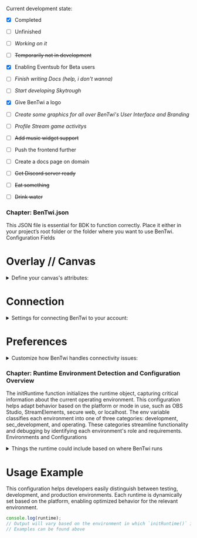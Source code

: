 Current development state:

- [x] Completed
- [ ] Unfinished
- [ ] *Working on it*
- [ ] ~~Temporarily not in development~~

- [x] Enabling Eventsub for Beta users
- [ ] *Finish writing Docs (help, i don't wanna)*
- [ ] *Start developing Skytrough*
- [x] Give BenTwi a logo
- [ ] *Create some graphics for all over BenTwi's User Interface and Branding*
- [ ] *Profile Stream game activitys*
- [ ] ~~Add music widget support~~
- [ ] Push the frontend further
- [ ] Create a docs page on domain
- [ ] ~~Get Discord server ready~~
- [ ] ~~Eat something~~
- [ ] ~~Drink water~~




### Chapter: BenTwi.json

This JSON file is essential for BDK to function correctly. Place it either in your project’s root folder or the folder where you want to use BenTwi.
Configuration Fields


# Overlay // Canvas

<details>
<summary>Define your canvas's attributes:</summary>

    artifact: A reverse DNS string used to identify and categorize the overlay.
    name: A human-readable name for your overlay, shown when editing.
    width & height: Set the base dimensions of the overlay, recommended at 1920x1080 (16:9). If not specified, 1920x1080 is used by default.

</details>

# Connection

<details>
<summary>Settings for connecting BenTwi to your account:</summary>

    token: Your BenTwi token, allowing secure access to your account data. Do not share this token to keep your activity feed private.
    version: The current app version. Keep this updated to the latest version, which can be found in our API at bentwi.skykopf.com/docs/api.
    spotify: (Note: This setting will likely be removed, as user connections will be managed through the backend.)

</details>

# Preferences

<details>
<summary>Customize how BenTwi handles connectivity issues:</summary>

    auto_reconnect_on_connection_loss: If the connection to the backend is lost, BenTwi will attempt reconnection every 5 seconds for up to 15 minutes.
        Shutdown Process: If connection attempts fail, BenTwi will enter “shutdown” mode. Here, it tries to reach the user’s custom “disable” function for overlay visibility (e.g., fade-out or animation). If unavailable, BenTwi will forcely fade it out and  display a “Connection Issue” overlay as a fallback in either way.
        Reconnection Attempts: Every 5 minutes, BenTwi will retry the connection until the server is back online.

</details>



### Chapter: Runtime Environment Detection and Configuration Overview

The initRuntime function initializes the runtime object, capturing critical information about the current operating environment. This configuration helps adapt behavior based on the platform or mode in use, such as OBS Studio, StreamElements, secure web, or localhost. The env variable classifies each environment into one of three categories: development, sec_development, and operating. These categories streamline functionality and debugging by identifying each environment's role and requirements.
Environments and Configurations

<details>

<summary>Things the runtime could include based on where BenTwi runs</summary>

    OBS Studio:
        Environment: operating
        Properties:
            arch: "OBS_STUDIO"
            version: window.obsstudio.version
        Purpose: Identifies that the runtime is within OBS Studio and sets up an operating environment for overlays, supporting specific OBS integrations and optimizations.

    StreamElements (SE):
        Environment:
            development if in editor mode.
            operating if in live mode.
        Properties:
            arch: "STREAMELEMENTS"
            editorMode: SE.isEditorMode (checks if currently in editor mode)
            muted: SE.muted
        Purpose: Configures for StreamElements integration, adjusting the environment depending on whether the overlay is in editor mode (for testing) or live mode (for normal operation).

    Secure Web (https):
        Environment: operating
        Properties:
            arch: "WEB_SECURE"
            secure: true
            hostname: location.hostname
            path: location.pathname
            timestamp: Current timestamp in ISO format.
        Purpose: Configures for secure web environments, which ensures overlays are served over HTTPS, providing enhanced security.

    Localhost:
        Environment: sec_development
        Properties:
            arch: "LOCALHOST"
            secure: false
            hostname: "localhost"
            path: location.pathname
            timestamp: Current timestamp in ISO format.
        Purpose: Configures the environment for local testing, useful for development and debugging without impacting production.

    Unsecured Web (http):
        Environment: development
        Properties:
            arch: "WEB_UNSECURE"
            secure: false
            hostname: location.hostname
            path: location.pathname
            timestamp: Current timestamp in ISO format.
        Purpose: Configures for non-secure web contexts, intended for general development outside of localhost.

</details>

# Usage Example

This configuration helps developers easily distinguish between testing, development, and production environments. Each runtime is dynamically set based on the platform, enabling optimized behavior for the relevant environment.



```javascript
console.log(runtime);
// Output will vary based on the environment in which `initRuntime()` is executed.
// Examples can be found above
```
